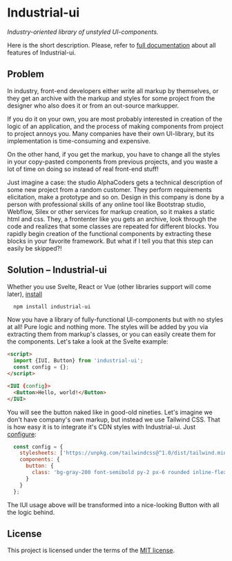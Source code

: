 # Industrial-ui
*Industry-oriented library of unstyled UI-components.*

Here is the short description. Please, refer to
[full documentation](https://industrial-ui.com/)
about all features of Industrial-ui.

## Problem

In industry, front-end developers either write all markup by themselves, or they
get an archive with the markup and styles for some project from the
designer who also does it or from an out-source markupper. 

If you do it on your own, you are most probably interested in creation of the
logic of an application, and the process of making components from project to
project annoys you. Many companies have their own UI-library, but its implementation
is time-consuming and expensive.

On the other hand, if you get the markup, you have to change all the styles in your
copy-pasted components from previous projects, and you waste a lot of time on
doing so instead of real front-end stuff!

Just imagine a case: the studio AlphaCoders gets a technical description of some new
project from a random customer. They perform requirements elicitation, make a prototype
and so on. Design in this company is done by a person with professional skills of any online
tool like Bootstrap studio, Webflow, Silex or other services for markup creation, so it makes
a static html and css. They, a frontenter like you gets an archive, look through the
code and realizes that some classes are repeated for different blocks. You rapidly begin
creation of the functional components by extracting these blocks in your favorite
framework. But what if I tell you that this step can easily be skipped?!

## Solution – Industrial-ui

Whether you use Svelte, React or Vue (other libraries support will come later), [install](https://industrial-ui.com/docs/installation)

```bash
  npm install industrial-ui
```

Now you have a library of fully-functional UI-components but with no styles at all!
Pure logic and nothing more. The styles will be added by you via extracting them from
markup's classes, or you can easily create them for the components. Let's take a look
at the Svelte example:

```html
<script>
  import {IUI, Button} from 'industrial-ui';
  const config = {}; 
</script>

<IUI {config}>
  <Button>Hello, world!</Button>
</IUI>
```

You will see the button naked like in good-old nineties. Let's imagine we don't have
company's own markup, but instead we use Tailwind CSS. That is how easy it is to
integrate it's CDN styles with Industrial-ui. Just [configure](https://industrial-ui.com/docs/configuration):

```javascript
  const config = {
    stylesheets: ['https://unpkg.com/tailwindcss@^1.0/dist/tailwind.min.css'],
    components: {
      button: {
        class: 'bg-gray-200 font-semibold py-2 px-6 rounded inline-flex items-center'
      }
    }
  };
``` 

The IUI usage above will be transformed into a nice-looking Button with all the
logic behind.

## License

This project is licensed under the terms of the [MIT license](https://github.com/VanishMax/industrial-ui/blob/master/LICENSE).

